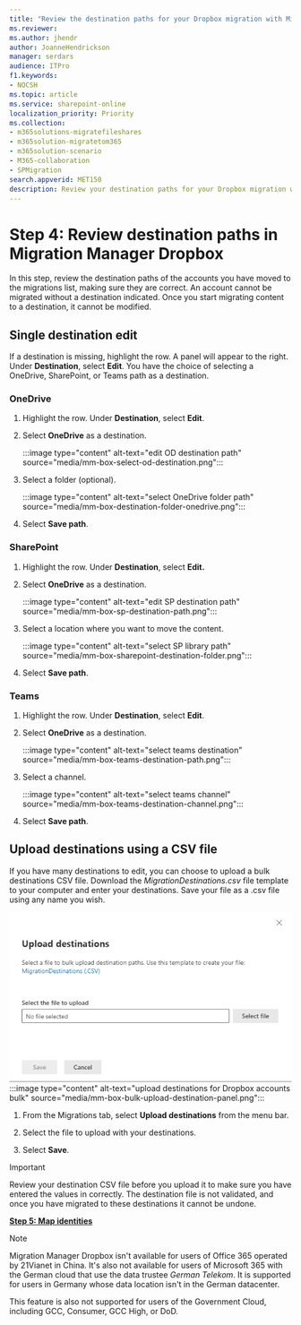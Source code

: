 ```yaml
---
title: "Review the destination paths for your Dropbox migration with Migration Manager"
ms.reviewer: 
ms.author: jhendr
author: JoanneHendrickson
manager: serdars
audience: ITPro
f1.keywords:
- NOCSH
ms.topic: article
ms.service: sharepoint-online
localization_priority: Priority
ms.collection: 
- m365solutions-migratefileshares
- m365solution-migratetom365
- m365solution-scenario
- M365-collaboration
- SPMigration
search.appverid: MET150
description: Review your destination paths for your Dropbox migration while using Migration Manager.
---
```

# Step 4: Review destination paths in Migration Manager Dropbox

In this step, review the destination paths of the accounts you have moved to the migrations list, making sure they are correct. An account cannot be migrated without a destination indicated. Once you start migrating content to a destination, it cannot be modified.

## Single destination edit

If a destination is missing, highlight the row. A panel will appear to the right. Under **Destination**, select **Edit**.  You have the choice of selecting a OneDrive, SharePoint, or Teams path as a destination.


### OneDrive

1. Highlight the row. Under **Destination**, select **Edit**.

2. Select **OneDrive** as a destination.

    :::image type="content" alt-text="edit OD destination path" source="media/mm-box-select-od-destination.png":::

3. Select a folder (optional).

    :::image type="content" alt-text="select OneDrive folder path" source="media/mm-box-destination-folder-onedrive.png":::

4. Select **Save path**.


###  SharePoint

1. Highlight the row. Under **Destination**, select **Edit.**

2. Select **OneDrive** as a destination.

    :::image type="content" alt-text="edit SP destination path" source="media/mm-box-sp-destination-path.png":::

3. Select a location where you want to move the content.

    :::image type="content" alt-text="select SP library path" source="media/mm-box-sharepoint-destination-folder.png":::

4. Select **Save path**.


### Teams


1. Highlight the row. Under **Destination**, select **Edit**.

2. Select **OneDrive** as a destination.

    :::image type="content" alt-text="select teams destination" source="media/mm-box-teams-destination-path.png":::

3. Select a channel.

    :::image type="content" alt-text="select teams channel" source="media/mm-box-teams-destination-channel.png":::

4. Select **Save path**.


## Upload destinations using a CSV file

If you have many destinations to edit, you can choose to upload a bulk destinations CSV file.  Download the *MigrationDestinations.csv* file template to your computer and enter your destinations. Save your file as a .csv file using any name you wish. 

![upload destinations for Dropbox accounts bulk](media/mm-box-bulk-upload-destination-panel.png)
:::image type="content" alt-text="upload destinations for Dropbox accounts bulk" source="media/mm-box-bulk-upload-destination-panel.png":::

1. From the Migrations tab, select **Upload destinations** from the menu bar.

2. Select the file to upload with your destinations.

3. Select **Save**.  

> [!Important]
> Review your destination CSV file before you upload it to make sure you have entered the values in correctly.  The destination file is not validated, and once you have migrated to these destinations it cannot be undone.


[**Step 5: Map identities**](mm-box-step5-map-identities.md)


> [!NOTE]
> Migration Manager Dropbox isn't available for users of Office 365 operated by 21Vianet in China. It's also not available for users of Microsoft 365 with the German cloud that use the data trustee *German Telekom*. It is supported for users in Germany whose data location isn't in the German datacenter.
>
> This feature is also not supported for users of the Government Cloud, including GCC, Consumer, GCC High, or DoD.
